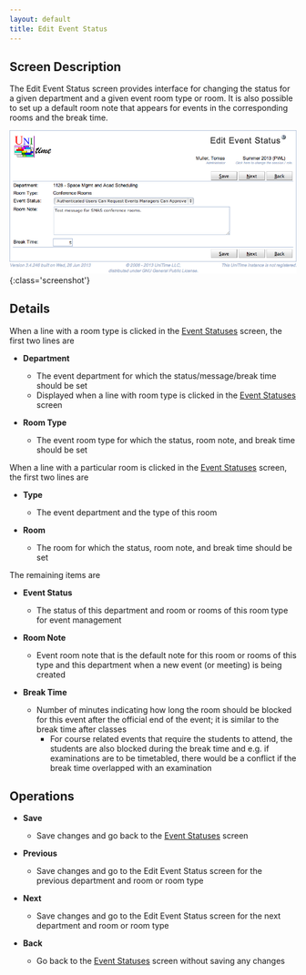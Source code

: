 ```yaml
---
layout: default
title: Edit Event Status
---
```



## Screen Description

The Edit Event Status screen provides interface for changing the status for a given department and a given event room type or room. It is also possible to set up a default room note that appears for events in the corresponding rooms and the break time.

![Edit Event Status](images/edit-event-status-1.png){:class='screenshot'}

## Details

When a line with a room type is clicked in the [Event Statuses](event-statuses) screen, the first two lines are

* **Department**
	* The event department for which the status/message/break time should be set
	* Displayed when a line with room type is clicked in the [Event Statuses](event-statuses) screen

* **Room Type**
	* The event room type for which the status, room note, and break time should be set

When a line with a particular room is clicked in the [Event Statuses](event-statuses) screen, the first two lines are

* **Type**
	* The event department and the type of this room

* **Room**
	* The room for which the status, room note, and break time should be set

The remaining items are

* **Event Status**
	* The status of this department and room or rooms of this room type for event management

* **Room Note**
	* Event room note that is the default note for this room or rooms of this type and this department when a new event (or meeting) is being created

* **Break Time**
	* Number of minutes indicating how long the room should be blocked for this event after the official end of the event; it is similar to the break time after classes
		* For course related events that require the students to attend, the students are also blocked during the break time and e.g. if examinations are to be timetabled, there would be a conflict if the break time overlapped with an examination

## Operations

* **Save**
	* Save changes and go back to the [Event Statuses](event-statuses) screen

* **Previous**
	* Save changes and go to the Edit Event Status screen for the previous department and room or room type

* **Next**
	* Save changes and go to the Edit Event Status screen for the next department and room or room type

* **Back**
	* Go back to the [Event Statuses](event-statuses) screen without saving any changes

